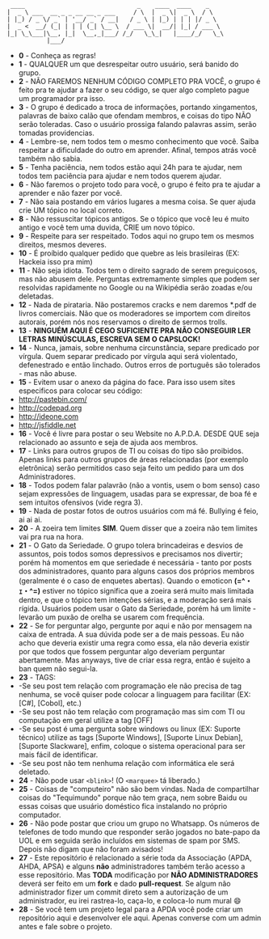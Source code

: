     ____                               _    ____  ____    _    
    |  _ \ ___  __ _ _ __ __ _ ___     / \  |  _ \|  _ \  / \   
    | |_) / _ \/ _` | '__/ _` / __|   / _ \ | |_) | | | |/ _ \  
    |  _ <  __/ (_| | | | (_| \__ \  / ___ \|  __/| |_| / ___ \ 
    |_| \_\___|\__, |_|  \__,_|___/ /_/   \_\_|   |____/_/   \_\
               |___/                                            

*   **0** - Conheça as regras!
*   **1** - QUALQUER um que desrespeitar outro usuário, será banido do grupo.
*   **2** - NÃO FAREMOS NENHUM CÓDIGO COMPLETO PRA VOCÊ, o grupo é feito pra te ajudar a fazer o seu código, se quer   algo completo pague um programador pra isso.
*   **3** - O grupo é dedicado a troca de informações, portando xingamentos, palavras de baixo calão que ofendam membros, e coisas do tipo NÃO serão toleradas. Caso o usuário prossiga falando palavras assim, serão tomadas providencias.
*   **4** - Lembre-se, nem todos tem o mesmo conhecimento que você. Saiba respeitar a dificuldade do outro em aprender. Afinal, tempos atrás você também não sabia.
*   **5** - Tenha paciência, nem todos estão aqui 24h para te ajudar, nem todos tem paciência para ajudar e nem todos querem ajudar.
*   **6** - Não faremos o projeto todo para você, o grupo é feito pra te ajudar a aprender e não fazer por você.
*   **7** - Não saia postando em vários lugares a mesma coisa. Se quer ajuda crie UM tópico no local correto.
*   **8** - Não ressuscitar tópicos antigos. Se o tópico que você leu é muito antigo e você tem uma duvida, CRIE um novo tópico.
*   **9** - Respeite para ser respeitado. Todos aqui no grupo tem os mesmos direitos, mesmos deveres.
*   **10** - É proíbido qualquer pedido que quebre as leis brasileiras (EX: Hackeia isso pra mim)
*   **11** - Não seja idiota. Todos tem o direito sagrado de serem preguiçosos, mas não abusem dele. Perguntas extremamente simples que podem ser resolvidas rapidamente no Google ou na Wikipédia serão zoadas e/ou deletadas.
*   **12** - Nada de pirataria. Não postaremos cracks e nem daremos *.pdf de livros comerciais. Não que os moderadores se importem com direitos autorais, porém nós nos reservamos o direito de sermos trolls.
*   **13** - **NINGUÉM AQUI É CEGO SUFICIENTE PRA NÃO CONSEGUIR LER LETRAS MINÚSCULAS, ESCREVA SEM O CAPSLOCK!**
*   **14** - Nunca, jamais, sobre nenhuma circunstância, separe predicado por vírgula. Quem separar predicado por vírgula aqui será violentado, defenestrado e então linchado. Outros erros de português são tolerados - mas não abuse.
*   **15** - Evitem usar o anexo da página do face. Para isso usem sites especificos para colocar seu código: 
  * http://pastebin.com/
  * http://codepad.org
  * http://ideone.com
  * http://jsfiddle.net
*   **16** - Você é livre para postar o seu Website no A.P.D.A. DESDE QUE seja relacionado ao assunto e seja de ajuda aos membros.
*   **17** - Links para outros grupos de TI ou coisas do tipo são proibidos. Apenas links para outros grupos de áreas relacionadas (por exemplo eletrônica) serão permitidos caso seja feito um pedido para um dos Administradores.
*   **18** - Todos podem falar palavrão (não a vontis, usem o bom senso) caso sejam expressões de linguagem, usadas para se expressar, de boa fé e sem intuitos ofensivos (vide regra 3).
*   **19** - Nada de postar fotos de outros usuários com má fé. Bullying é feio, ai ai ai.
*   **20** - A zoeira tem limites **SIM**. Quem disser que a zoeira não tem limites vai pra rua na hora.
*   **21** - O Gato da Seriedade.
O grupo tolera brincadeiras e desvios de assuntos, pois todos somos depressivos e precisamos nos divertir; porém há momentos em que seriedade é necessária - tanto por posts dos administradores, quanto para alguns casos dos próprios membros (geralmente é o caso de enquetes abertas).
Quando o emoticon **(=^・ｪ・^=)** estiver no tópico significa que a zoeira será muito mais limitada dentro, e que o tópico tem intenções sérias, e a moderação será mais rígida. Usuários podem usar o Gato da Seriedade, porém há um limite - levarão um puxão de orelha se usarem com frequência.
*   **22** - Se for perguntar algo, pergunte por aqui e não por mensagem na caixa de entrada. A sua dúvida pode ser a de mais pessoas. Eu não acho que deveria existir uma regra como essa, ela não deveria existir por que todos que fossem perguntar algo deveriam perguntar abertamente. Mas anyways, tive de criar essa regra, então é sujeito a ban quem não segui-la.
*   **23** - TAGS:
  * -Se seu post tem relação com programação ele não precisa de tag nenhuma, se você quiser pode colocar a linguagem para facilitar (EX: [C#], [Cobol], etc.)
  * -Se seu post não tem relação com programação mas sim com TI ou computação em geral utilize a tag [OFF]
  * -Se seu post é uma pergunta sobre windows ou linux (EX: Suporte técnico) utilize as tags [Suporte Windows], [Suporte Linux Debian], [Suporte Slackware], enfim, coloque o sistema operacional para ser mais fácil de identificar.
  * -Se seu post não tem nenhuma relação com informática ele será deletado.
*   **24** - Não pode usar `<blink>`! (O `<marquee>` tá liberado.)
*   **25** - Coisas de "computeiro" não são bem vindas. Nada de compartilhar coisas do "Tequimundo" porque não tem graça, nem sobre Baidu ou essas coisas que usuário doméstico fica instalando no próprio computador.
*   **26** - Não pode postar que criou um grupo no Whatsapp. Os números de telefones de todo mundo que responder serão jogados no bate-papo da UOL e em seguida serão incluídos em sistemas de spam por SMS. Depois não digam que não foram avisados!
*   **27** - Este repositório é relacionado a série toda da Associação (APDA, AHDA, APSA) e alguns **não** administradores também terão acesso a esse repositório. Mas **TODA** modificação por **NÃO ADMINISTRADORES** deverá ser feito em um **fork** e dado **pull-request**. Se algum não administrador fizer um commit direto sem a autorização de um administrador, eu irei rastrea-lo, caça-lo, e coloca-lo num mural :smile:
*   **28** - Se você tem um projeto legal para a APDA você pode criar um repositório aqui e desenvolver ele aqui. Apenas converse com um admin antes e fale sobre o projeto.
